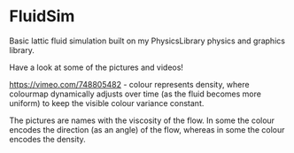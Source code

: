 # FluidSim
Basic lattic fluid simulation built on my PhysicsLibrary physics and graphics library.

Have a look at some of the pictures and videos!

https://vimeo.com/748805482 - colour represents density, where colourmap dynamically adjusts over time (as the fluid becomes more uniform) to keep the visible colour variance constant.

The pictures are names with the viscosity of the flow. In some the colour encodes the direction (as an angle) of the flow, whereas in some the colour encodes the density.

